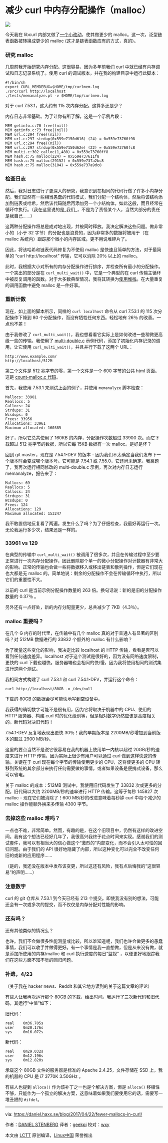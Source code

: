 减少 curl 中内存分配操作（malloc）
===========================================================

![](https://daniel.haxx.se/blog/wp-content/uploads/2016/09/IMG_20160916_122707-1038x576.jpg)
	
今天我在 libcurl 内部又做了[一个小改动][4]，使其做更少的 malloc。这一次，泛型链表函数被转换成更少的 malloc (这才是链表函数应有的方式，真的)。

### 研究 malloc

几周前我开始研究内存分配。这很容易，因为多年前我们 curl 中就已经有内存调试和日志记录系统了。使用 curl 的调试版本，并在我的构建目录中运行此脚本：

```
#!/bin/sh
export CURL_MEMDEBUG=$HOME/tmp/curlmem.log
./src/curl http://localhost
./tests/memanalyze.pl -v $HOME/tmp/curlmem.log
```

对于 curl 7.53.1，这大约有 115 次内存分配。这算多还是少？

内存日志非常基础。为了让你有所了解，这是一个示例片段：

```
MEM getinfo.c:70 free((nil))
MEM getinfo.c:73 free((nil))
MEM url.c:294 free((nil))
MEM url.c:297 strdup(0x559e7150d616) (24) = 0x559e73760f98
MEM url.c:294 free((nil))
MEM url.c:297 strdup(0x559e7150d62e) (22) = 0x559e73760fc8
MEM multi.c:302 calloc(1,480) = 0x559e73760ff8
MEM hash.c:75 malloc(224) = 0x559e737611f8
MEM hash.c:75 malloc(29152) = 0x559e737a2bc8
MEM hash.c:75 malloc(3104) = 0x559e737a9dc8
```

### 检查日志

然后，我对日志进行了更深入的研究，我意识到在相同的代码行做了许多小内存分配。我们显然有一些相当愚蠢的代码模式，我们分配一个结构体，然后将该结构添加到链表或哈希，然后该代码随后再添加另一个小结构体，如此这般，而且经常在循环中执行。（我在这里说的是_我们_，不是为了责怪某个人，当然大部分的责任是我自己……）

这两种分配操作将总是成对地出现，并被同时释放。我决定解决这些问题。做非常小的（小于 32 字节）的分配也是浪费的，因为非常多的数据将被用于（在 malloc 系统内）跟踪那个微小的内存区域。更不用说堆碎片了。

因此，将该哈希和链表代码修复为不使用 malloc 是快速且简单的方法，对于最简单的 “curl http://localhost” 传输，它可以消除 20％ 以上的 malloc。

此时，我根据大小对所有的内存分配操作进行排序，并检查所有最小的分配操作。一个突出的部分是在 `curl_multi_wait()` 中，它是一个典型的在 curl 传输主循环中被反复调用的函数。对于大多数典型情况，我将其转换为[使用堆栈][5]。在大量重复的调用函数中避免 malloc 是一件好事。

### 重新计数

现在，如上面的脚本所示，同样的 `curl localhost` 命令从 curl 7.53.1 的 115 次分配操作下降到 80 个分配操作，而没有牺牲任何东西。轻松地有 26％ 的改善。一点也不差！

由于我修改了 `curl_multi_wait()`，我也想看看它实际上是如何改进一些稍微更高级一些的传输。我使用了 [multi-double.c][6] 示例代码，添加了初始化内存记录的调用，让它使用 `curl_multi_wait()`，并且并行下载了这两个 URL：

```
http://www.example.com/
http://localhost/512M
```

第二个文件是 512 兆字节的零，第一个文件是一个 600 字节的公共 html 页面。这是 [count-malloc.c 代码][7]。

首先，我使用 7.53.1 来测试上面的例子，并使用 `memanalyze` 脚本检查：

```
Mallocs: 33901
Reallocs: 5
Callocs: 24
Strdups: 31
Wcsdups: 0
Frees: 33956
Allocations: 33961
Maximum allocated: 160385
```

好了，所以它总共使用了 160KB 的内存，分配操作次数超过 33900 次。而它下载超过 512 兆字节的数据，所以它每 15KB 数据有一次 malloc。是好是坏？

回到 git master，现在是 7.54.1-DEV 的版本 - 因为我们不太确定当我们发布下一个版本时会变成哪个版本号。它可能是 7.54.1 或 7.55.0，它还尚未确定。我离题了，我再次运行相同修改的 multi-double.c 示例，再次对内存日志运行 memanalyze，报告来了：

```
Mallocs: 69
Reallocs: 5
Callocs: 24
Strdups: 31
Wcsdups: 0
Frees: 124
Allocations: 129
Maximum allocated: 153247
```

我不敢置信地反复看了两遍。发生什么了吗？为了仔细检查，我最好再运行一次。无论我运行多少次，结果还是一样的。

### 33961 vs 129

在典型的传输中 `curl_multi_wait()` 被调用了很多次，并且在传输过程中至少要正常进行一次内存分配操作，因此删除那个单一的微小分配操作对计数器有非常大的影响。正常的传输也会做一些将数据移入或移出链表和散列操作，但是它们现在也大都是无 malloc 的。简单地说：剩余的分配操作不会在传输循环中执行，所以它们的重要性不大。

以前的 curl 是当前示例分配操作数量的 263 倍。换句话说：新的是旧的分配操作数量的 0.37％ 。

另外还有一点好处，新的内存分配量更少，总共减少了 7KB（4.3％）。

### malloc 重要吗？

在几个 G 内存的时代里，在传输中有几个 malloc 真的对于普通人有显著的区别吗？对 512MB 数据进行的 33832 个额外的 malloc 有什么影响？

为了衡量这些变化的影响，我决定比较 localhost 的 HTTP 传输，看看是否可以看到任何速度差异。localhost 对于这个测试是很好的，因为没有网络速度限制，更快的 curl 下载也越快。服务器端也会相同的快/慢，因为我将使用相同的测试集进行这两个测试。

我相同方式构建了 curl 7.53.1 和 curl 7.54.1-DEV，并运行这个命令：

```
curl http://localhost/80GB -o /dev/null
```

下载的 80GB 的数据会尽可能快地写到空设备中。

我获得的确切数字可能不是很有用，因为它将取决于机器中的 CPU、使用的 HTTP 服务器、构建 curl 时的优化级别等，但是相对数字仍然应该是高度相关的。新代码对决旧代码！

7.54.1-DEV 反复地表现出更快 30％！我的早期版本是 2200MB/秒增加到当前版本的超过 2900 MB/秒。

这里的要点当然不是说它很容易在我的机器上使用单一内核以超过 20GB/秒的速度来进行 HTTP 传输，因为实际上很少有用户可以通过 curl 做到这样快速的传输。关键在于 curl 现在每个字节的传输使用更少的 CPU，这将使更多的 CPU 转移到系统的其余部分来执行任何需要做的事情。或者如果设备是便携式设备，那么可以省电。

关于 malloc 的成本：512MB 测试中，我使用旧代码发生了 33832 次或更多的分配。旧代码以大约 2200MB/秒的速率进行 HTTP 传输。这等于每秒 145827 次 malloc - 现在它们被消除了！600 MB/秒的改进意味着每秒钟 curl 中每个减少的 malloc 操作能额外换来多传输 4300 字节。

### 去掉这些 malloc 难吗？

一点也不难，非常简单。然而，有趣的是，在这个旧项目中，仍然有这样的改进空间。我有这个想法已经好几年了，我很高兴我终于花点时间来实现。感谢我们的测试套件，我可以有相当大的信心做这个“激烈的”内部变化，而不会引入太可怕的回归问题。由于我们的 API 很好地隐藏了内部，所以这种变化可以完全不改变任何旧的或新的应用程序……

（是的，我还没在版本中发布该变更，所以这还有风险，我有点后悔我的“这很容易”的声明……）

### 注意数字

curl 的 git 仓库从 7.53.1 到今天已经有 213 个提交。即使我没有别的想法，可能还会有一次或多次的提交，而不仅仅是内存分配对性能的影响。

### 还有吗？

还有其他类似的情况么？

也许。我们不会做很多性能测量或比较，所以谁知道呢，我们也许会做更多的愚蠢事情，我们可以收手并做得更好。有一个事情是我一直想做，但是从来没有做，就是添加所使用的内存/malloc 和 curl 执行速度的每日“监视” ，以便更好地跟踪我们在这些方面不知不觉的回归问题。

### 补遗，4/23

（关于我在 hacker news、Reddit 和其它地方读到的关于这篇文章的评论）

有些人让我再次运行那个 80GB 的下载，给出时间。我运行了三次新代码和旧代码，其运行“中值”如下：

旧代码：

```
real    0m36.705s
user    0m20.176s
sys     0m16.072s
```

新代码：

```
real    0m29.032s
user    0m12.196s
sys     0m12.820s
```

承载这个 80GB 文件的服务器是标准的 Apache 2.4.25，文件存储在 SSD 上，我的机器的 CPU 是 i7 3770K 3.50GHz 。

有些人也提到 `alloca()` 作为该补丁之一也是个解决方案，但是 `alloca()` 移植性不够，只能作为一个孤立的解决方案，这意味着如果我们要使用它的话，需要写一堆丑陋的 `#ifdef`。

--------------------------------------------------------------------------------

via: https://daniel.haxx.se/blog/2017/04/22/fewer-mallocs-in-curl/

作者：[DANIEL STENBERG][a]
译者：[geekpi](https://github.com/geekpi)
校对：[wxy](https://github.com/wxy)

本文由 [LCTT](https://github.com/LCTT/TranslateProject) 原创编译，[Linux中国](https://linux.cn/) 荣誉推出

[a]:https://daniel.haxx.se/blog/author/daniel/
[1]:https://daniel.haxx.se/blog/author/daniel/
[2]:https://daniel.haxx.se/blog/2017/04/22/fewer-mallocs-in-curl/
[3]:https://daniel.haxx.se/blog/2017/04/22/fewer-mallocs-in-curl/#comments
[4]:https://github.com/curl/curl/commit/cbae73e1dd95946597ea74ccb580c30f78e3fa73
[5]:https://github.com/curl/curl/commit/5f1163517e1597339d
[6]:https://github.com/curl/curl/commit/5f1163517e1597339d
[7]:https://gist.github.com/bagder/dc4a42cb561e791e470362da7ef731d3
